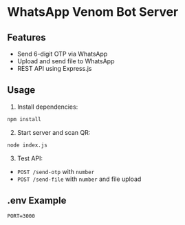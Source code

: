 # WhatsApp Venom Bot Server

## Features

- Send 6-digit OTP via WhatsApp
- Upload and send file to WhatsApp
- REST API using Express.js

## Usage

1. Install dependencies:

```bash
npm install
```

2. Start server and scan QR:

```bash
node index.js
```

3. Test API:
- `POST /send-otp` with `number`
- `POST /send-file` with `number` and file upload

## .env Example

```
PORT=3000
```

